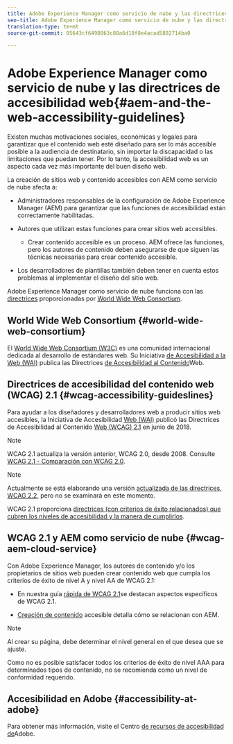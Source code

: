 ```yaml
---
title: Adobe Experience Manager como servicio de nube y las directrices de accesibilidad web
seo-title: Adobe Experience Manager como servicio de nube y las directrices de accesibilidad web
translation-type: tm+mt
source-git-commit: 05643cf6498063c88a6d18f8e4acad5882714ba0

---
```



# Adobe Experience Manager como servicio de nube y las directrices de accesibilidad web{#aem-and-the-web-accessibility-guidelines}

Existen muchas motivaciones sociales, económicas y legales para garantizar que el contenido web esté diseñado para ser lo más accesible posible a la audiencia de destinatario, sin importar la discapacidad o las limitaciones que puedan tener. Por lo tanto, la accesibilidad web es un aspecto cada vez más importante del buen diseño web.

La creación de sitios web y contenido accesibles con AEM como servicio de nube afecta a:

* Administradores responsables de la configuración de Adobe Experience Manager (AEM) para garantizar que las funciones de accesibilidad están correctamente habilitadas.

* Autores que utilizan estas funciones para crear sitios web accesibles.

   * Crear contenido accesible es un proceso. AEM ofrece las funciones, pero los autores de contenido deben asegurarse de que siguen las técnicas necesarias para crear contenido accesible.

* Los desarrolladores de plantillas también deben tener en cuenta estos problemas al implementar el diseño del sitio web.

Adobe Experience Manager como servicio de nube funciona con las [directrices](#wcag-accessibility-guideslines) proporcionadas por [World Wide Web Consortium](#world-wide-web-consortium).

## World Wide Web Consortium {#world-wide-web-consortium}

El [World Wide Web Consortium (W3C)](https://www.w3.org/) es una comunidad internacional dedicada al desarrollo de estándares web. Su Iniciativa [de Accesibilidad a la Web (WAI)](https://www.w3.org/WAI/) publica las Directrices [de Accesibilidad al Contenido](#wcag-accessibility-guidelines)Web.

## Directrices de accesibilidad del contenido web (WCAG) 2.1 {#wcag-accessibility-guideslines}

Para ayudar a los diseñadores y desarrolladores web a producir sitios web accesibles, la Iniciativa de Accesibilidad [Web (WAI)](https://www.w3.org/WAI/) publicó las Directrices de Accesibilidad al Contenido [Web (WCAG) 2.1](https://www.w3.org/TR/WCAG/) en junio de 2018.

>[!NOTE]
> 
> WCAG 2.1 actualiza la versión anterior, WCAG 2.0, desde 2008. Consulte [WCAG 2.1 - Comparación con WCAG 2.0](https://www.w3.org/TR/WCAG21/#comparison-with-wcag-2-0).

>[!NOTE]
> 
>Actualmente se está elaborando una versión [actualizada de las directrices, WCAG 2.2,](https://www.w3.org/TR/WCAG22/) pero no se examinará en este momento.


WCAG 2.1 proporciona [directrices (con criterios de éxito relacionados) que cubren los niveles de accesibilidad y la manera de cumplirlos](https://www.w3.org/TR/WCAG/#conformance).

## WCAG 2.1 y AEM como servicio de nube {#wcag-aem-cloud-service}

Con Adobe Experience Manager, los autores de contenido y/o los propietarios de sitios web pueden crear contenido web que cumpla los criterios de éxito de nivel A y nivel AA de WCAG 2.1:

* En nuestra guía [rápida de WCAG 2.1](/help/onboarding/accessibility/quick-guide-wcag.md)se destacan aspectos específicos de WCAG 2.1.

* [Creación de contenido](/help/sites-cloud/authoring/fundamentals/accessible-content.md) accesible detalla cómo se relacionan con AEM.

>[!NOTE]
> 
>Al crear su página, debe determinar el nivel general en el que desea que se ajuste.
>
>Como no es posible satisfacer todos los criterios de éxito de nivel AAA para determinados tipos de contenido, no se recomienda como un nivel de conformidad requerido.

<!--
* [Configuring the Rich Text Editor for Producing Accessible Sites](/help/sites-administering/rte-accessible-content.md)
  Guidelines on how administrators can configure AEM for producing accessible content.
-->

<!--
* [Creating Accessible Adaptive Forms](/help/forms/using/creating-accessible-adaptive-forms.md)
  Adobe Experience Manager (AEM) includes a number of features and capabilities that enhance the usability of adaptive forms for users with different abilities. The solution also assists form authors in creating accessible adaptive forms.
-->

## Accesibilidad en Adobe {#accessibility-at-adobe}

Para obtener más información, visite el Centro [de recursos de accesibilidad de](https://www.adobe.com/accessibility/)Adobe.


